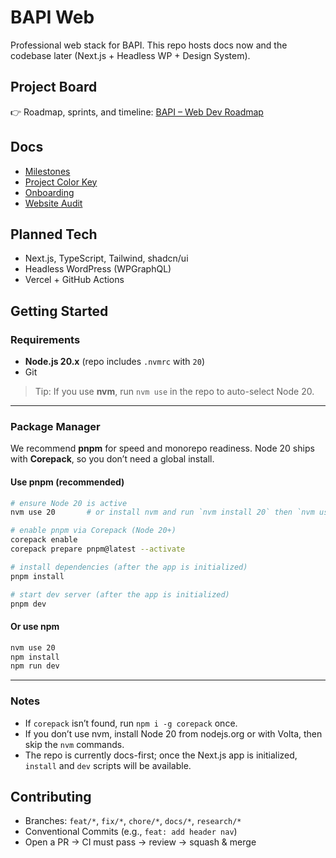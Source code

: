 # BAPI Web

Professional web stack for BAPI. This repo hosts docs now and the codebase later (Next.js + Headless WP + Design System).

## Project Board
👉 Roadmap, sprints, and timeline: [BAPI – Web Dev Roadmap](https://github.com/users/andrewteece/projects/7)

## Docs
- [Milestones](docs/MILESTONES.md)
- [Project Color Key](docs/PROJECT-COLOR-KEY.md)
- [Onboarding](docs/ONBOARDING.md)
- [Website Audit](docs/WEBSITE-AUDIT.md)

## Planned Tech
- Next.js, TypeScript, Tailwind, shadcn/ui
- Headless WordPress (WPGraphQL)
- Vercel + GitHub Actions

## Getting Started

### Requirements
- **Node.js 20.x** (repo includes `.nvmrc` with `20`)
- Git

> Tip: If you use **nvm**, run `nvm use` in the repo to auto-select Node 20.

---

### Package Manager
We recommend **pnpm** for speed and monorepo readiness. Node 20 ships with **Corepack**, so you don’t need a global install.

#### Use pnpm (recommended)
```bash
# ensure Node 20 is active
nvm use 20       # or install nvm and run `nvm install 20` then `nvm use`

# enable pnpm via Corepack (Node 20+)
corepack enable
corepack prepare pnpm@latest --activate

# install dependencies (after the app is initialized)
pnpm install

# start dev server (after the app is initialized)
pnpm dev
```

#### Or use npm
```bash
nvm use 20
npm install
npm run dev
```

---

### Notes
- If `corepack` isn’t found, run `npm i -g corepack` once.
- If you don’t use nvm, install Node 20 from nodejs.org or with Volta, then skip the `nvm` commands.
- The repo is currently docs-first; once the Next.js app is initialized, `install` and `dev` scripts will be available.

## Contributing
- Branches: `feat/*`, `fix/*`, `chore/*`, `docs/*`, `research/*`
- Conventional Commits (e.g., `feat: add header nav`)
- Open a PR → CI must pass → review → squash & merge
